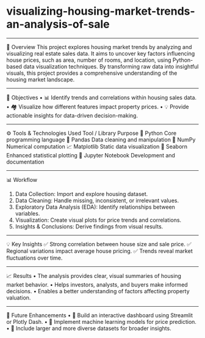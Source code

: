 # visualizing-housing-market-trends-an-analysis-of-sale
____________________________________________________________________________________________________________
📘 Overview
This project explores housing market trends by analyzing and visualizing real estate sales data.
It aims to uncover key factors influencing house prices, such as area, number of rooms, and location, using Python-based data visualization techniques.
By transforming raw data into insightful visuals, this project provides a comprehensive understanding of the housing market landscape.
____________________________________________________________________________________________________________
🎯 Objectives
•	📊 Identify trends and correlations within housing sales data.
•	🏘️ Visualize how different features impact property prices.
•	💡 Provide actionable insights for data-driven decision-making.
____________________________________________________________________________________________________________
⚙️ Tools & Technologies Used
Tool / Library	Purpose
🐍 Python	Core programming language
🧮 Pandas	Data cleaning and manipulation
🔢 NumPy	Numerical computation
📈 Matplotlib	Static data visualization
🌈 Seaborn	Enhanced statistical plotting
📓 Jupyter Notebook	Development and documentation
____________________________________________________________________________________________________________
📊 Workflow
1.	Data Collection: Import and explore housing dataset.
2.	Data Cleaning: Handle missing, inconsistent, or irrelevant values.
3.	Exploratory Data Analysis (EDA): Identify relationships between variables.
4.	Visualization: Create visual plots for price trends and correlations.
5.	Insights & Conclusions: Derive findings from visual results.
____________________________________________________________________________________________________________
💡 Key Insights
✅ Strong correlation between house size and sale price.
✅ Regional variations impact average house pricing.
✅ Trends reveal market fluctuations over time.
____________________________________________________________________________________________________________
📈 Results
•	The analysis provides clear, visual summaries of housing market behavior.
•	Helps investors, analysts, and buyers make informed decisions.
•	Enables a better understanding of factors affecting property valuation.
____________________________________________________________________________________________________________
🚀 Future Enhancements
•	🧭 Build an interactive dashboard using Streamlit or Plotly Dash.
•	🤖 Implement machine learning models for price prediction.
•	📂 Include larger and more diverse datasets for broader insights.

